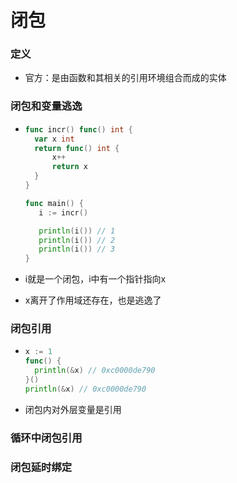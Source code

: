 # 闭包

### 定义

- 官方：是由函数和其相关的引用环境组合而成的实体

### 闭包和变量逃逸

- ```go
  func incr() func() int {
  	var x int
  	return func() int {
  		x++
  		return x
  	}
  }
  
  func main() {
     i := incr()
  
     println(i()) // 1
     println(i()) // 2
     println(i()) // 3 
  }
  ```

- i就是一个闭包，i中有一个指针指向x

- x离开了作用域还存在，也是逃逸了

### 闭包引用

- ```go 
  x := 1
  func() {
  	println(&x) // 0xc0000de790
  }()
  println(&x) // 0xc0000de790
  ```

- 闭包内对外层变量是引用

### 循环中闭包引用

### 闭包延时绑定

